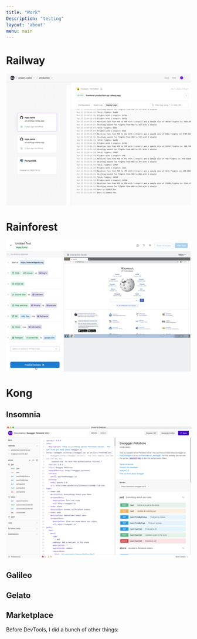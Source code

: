 ```yaml
---
title: "Work"
Description: "testing"
layout: 'about'
menu: main
---
```


# Railway
![image alt test](assets/railway.png)
# Rainforest
![image alt test](assets/rainforest.png)
# Kong
## Insomnia
  ![image alt test](assets/insomnia.png)
  ## Galileo
  ## Gelato
  ## Marketplace

Before DevTools, I did a bunch of other things:


